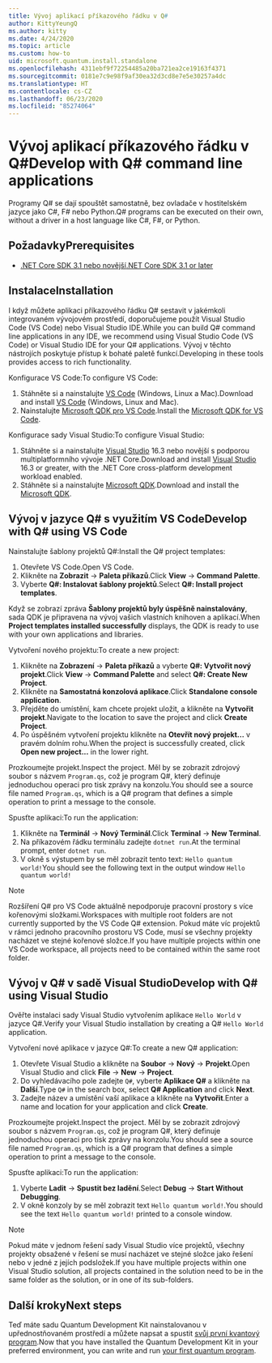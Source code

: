```yaml
---
title: Vývoj aplikací příkazového řádku v Q#
author: KittyYeungQ
ms.author: kitty
ms.date: 4/24/2020
ms.topic: article
ms.custom: how-to
uid: microsoft.quantum.install.standalone
ms.openlocfilehash: 4311ebf9f72254485a20ba721ea2ce19163f4371
ms.sourcegitcommit: 0181e7c9e98f9af30ea32d3cd8e7e5e30257a4dc
ms.translationtype: HT
ms.contentlocale: cs-CZ
ms.lasthandoff: 06/23/2020
ms.locfileid: "85274064"
---
```

# <a name="develop-with-q-command-line-applications"></a><span data-ttu-id="154d5-102">Vývoj aplikací příkazového řádku v Q#</span><span class="sxs-lookup"><span data-stu-id="154d5-102">Develop with Q# command line applications</span></span>

<span data-ttu-id="154d5-103">Programy Q# se dají spouštět samostatně, bez ovladače v hostitelském jazyce jako C#, F# nebo Python.</span><span class="sxs-lookup"><span data-stu-id="154d5-103">Q# programs can be executed on their own, without a driver in a host language like C#, F#, or Python.</span></span>

## <a name="prerequisites"></a><span data-ttu-id="154d5-104">Požadavky</span><span class="sxs-lookup"><span data-stu-id="154d5-104">Prerequisites</span></span>

- [<span data-ttu-id="154d5-105">.NET Core SDK 3.1 nebo novější</span><span class="sxs-lookup"><span data-stu-id="154d5-105">.NET Core SDK 3.1 or later</span></span>](https://www.microsoft.com/net/download)

## <a name="installation"></a><span data-ttu-id="154d5-106">Instalace</span><span class="sxs-lookup"><span data-stu-id="154d5-106">Installation</span></span>

<span data-ttu-id="154d5-107">I když můžete aplikaci příkazového řádku Q# sestavit v jakémkoli integrovaném vývojovém prostředí, doporučujeme použít Visual Studio Code (VS Code) nebo Visual Studio IDE.</span><span class="sxs-lookup"><span data-stu-id="154d5-107">While you can build Q# command line applications in any IDE, we recommend using Visual Studio Code (VS Code) or Visual Studio IDE for your Q# applications.</span></span> <span data-ttu-id="154d5-108">Vývoj v těchto nástrojích poskytuje přístup k bohaté paletě funkcí.</span><span class="sxs-lookup"><span data-stu-id="154d5-108">Developing in these tools provides access to rich functionality.</span></span>

<span data-ttu-id="154d5-109">Konfigurace VS Code:</span><span class="sxs-lookup"><span data-stu-id="154d5-109">To configure VS Code:</span></span>

1. <span data-ttu-id="154d5-110">Stáhněte si a nainstalujte [VS Code](https://code.visualstudio.com/download) (Windows, Linux a Mac).</span><span class="sxs-lookup"><span data-stu-id="154d5-110">Download and install [VS Code](https://code.visualstudio.com/download) (Windows, Linux and Mac).</span></span>
2. <span data-ttu-id="154d5-111">Nainstalujte [Microsoft QDK pro VS Code](https://marketplace.visualstudio.com/items?itemName=quantum.quantum-devkit-vscode).</span><span class="sxs-lookup"><span data-stu-id="154d5-111">Install the [Microsoft QDK for VS Code](https://marketplace.visualstudio.com/items?itemName=quantum.quantum-devkit-vscode).</span></span>

<span data-ttu-id="154d5-112">Konfigurace sady Visual Studio:</span><span class="sxs-lookup"><span data-stu-id="154d5-112">To configure Visual Studio:</span></span>

1. <span data-ttu-id="154d5-113">Stáhněte si a nainstalujte [Visual Studio](https://visualstudio.microsoft.com/downloads/) 16.3 nebo novější s podporou multiplatformního vývoje .NET Core.</span><span class="sxs-lookup"><span data-stu-id="154d5-113">Download and install [Visual Studio](https://visualstudio.microsoft.com/downloads/) 16.3 or greater, with the .NET Core cross-platform development workload enabled.</span></span>
2. <span data-ttu-id="154d5-114">Stáhněte si a nainstalujte [Microsoft QDK](https://marketplace.visualstudio.com/items?itemName=quantum.DevKit).</span><span class="sxs-lookup"><span data-stu-id="154d5-114">Download and install the [Microsoft QDK](https://marketplace.visualstudio.com/items?itemName=quantum.DevKit).</span></span>


## <a name="develop-with-q-using-vs-code"></a><span data-ttu-id="154d5-115">Vývoj v jazyce Q# s využitím VS Code</span><span class="sxs-lookup"><span data-stu-id="154d5-115">Develop with Q# using VS Code</span></span>

<span data-ttu-id="154d5-116">Nainstalujte šablony projektů Q#:</span><span class="sxs-lookup"><span data-stu-id="154d5-116">Install the Q# project templates:</span></span>

1. <span data-ttu-id="154d5-117">Otevřete VS Code.</span><span class="sxs-lookup"><span data-stu-id="154d5-117">Open VS Code.</span></span>
2. <span data-ttu-id="154d5-118">Klikněte na **Zobrazit** -> **Paleta příkazů**.</span><span class="sxs-lookup"><span data-stu-id="154d5-118">Click **View** -> **Command Palette**.</span></span>
3. <span data-ttu-id="154d5-119">Vyberte **Q#: Instalovat šablony projektů**.</span><span class="sxs-lookup"><span data-stu-id="154d5-119">Select **Q#: Install project templates**.</span></span>

<span data-ttu-id="154d5-120">Když se zobrazí zpráva **Šablony projektů byly úspěšně nainstalovány**, sada QDK je připravena na vývoj vašich vlastních knihoven a aplikací.</span><span class="sxs-lookup"><span data-stu-id="154d5-120">When **Project templates installed successfully** displays, the QDK is ready to use with your own applications and libraries.</span></span>

<span data-ttu-id="154d5-121">Vytvoření nového projektu:</span><span class="sxs-lookup"><span data-stu-id="154d5-121">To create a new project:</span></span>

1. <span data-ttu-id="154d5-122">Klikněte na **Zobrazení** -> **Paleta příkazů** a vyberte **Q#: Vytvořit nový projekt**.</span><span class="sxs-lookup"><span data-stu-id="154d5-122">Click **View** -> **Command Palette** and select **Q#: Create New Project**.</span></span>
2. <span data-ttu-id="154d5-123">Klikněte na **Samostatná konzolová aplikace**.</span><span class="sxs-lookup"><span data-stu-id="154d5-123">Click **Standalone console application**.</span></span>
3. <span data-ttu-id="154d5-124">Přejděte do umístění, kam chcete projekt uložit, a klikněte na **Vytvořit projekt**.</span><span class="sxs-lookup"><span data-stu-id="154d5-124">Navigate to the location to save the project and click **Create Project**.</span></span>
4. <span data-ttu-id="154d5-125">Po úspěšném vytvoření projektu klikněte na **Otevřít nový projekt...** v pravém dolním rohu.</span><span class="sxs-lookup"><span data-stu-id="154d5-125">When the project is successfully created, click **Open new project...** in the lower right.</span></span>
        
<span data-ttu-id="154d5-126">Prozkoumejte projekt.</span><span class="sxs-lookup"><span data-stu-id="154d5-126">Inspect the project.</span></span> <span data-ttu-id="154d5-127">Měl by se zobrazit zdrojový soubor s názvem `Program.qs`, což je program Q#, který definuje jednoduchou operaci pro tisk zprávy na konzolu.</span><span class="sxs-lookup"><span data-stu-id="154d5-127">You should see a source file named `Program.qs`, which is a Q# program that defines a simple operation to print a message to the console.</span></span>

<span data-ttu-id="154d5-128">Spusťte aplikaci:</span><span class="sxs-lookup"><span data-stu-id="154d5-128">To run the application:</span></span>
1. <span data-ttu-id="154d5-129">Klikněte na **Terminál** -> **Nový Terminál**.</span><span class="sxs-lookup"><span data-stu-id="154d5-129">Click **Terminal** -> **New Terminal**.</span></span>
2. <span data-ttu-id="154d5-130">Na příkazovém řádku terminálu zadejte `dotnet run`.</span><span class="sxs-lookup"><span data-stu-id="154d5-130">At the terminal prompt, enter `dotnet run`.</span></span>
3. <span data-ttu-id="154d5-131">V okně s výstupem by se měl zobrazit tento text: `Hello quantum world!`</span><span class="sxs-lookup"><span data-stu-id="154d5-131">You should see the following text in the output window `Hello quantum world!`</span></span>


> [!NOTE]
> <span data-ttu-id="154d5-132">Rozšíření Q# pro VS Code aktuálně nepodporuje pracovní prostory s více kořenovými složkami.</span><span class="sxs-lookup"><span data-stu-id="154d5-132">Workspaces with multiple root folders are not currently supported by the VS Code Q# extension.</span></span> <span data-ttu-id="154d5-133">Pokud máte víc projektů v rámci jednoho pracovního prostoru VS Code, musí se všechny projekty nacházet ve stejné kořenové složce.</span><span class="sxs-lookup"><span data-stu-id="154d5-133">If you have multiple projects within one VS Code workspace, all projects need to be contained within the same root folder.</span></span>

## <a name="develop-with-q-using-visual-studio"></a><span data-ttu-id="154d5-134">Vývoj v Q# v sadě Visual Studio</span><span class="sxs-lookup"><span data-stu-id="154d5-134">Develop with Q# using Visual Studio</span></span>

<span data-ttu-id="154d5-135">Ověřte instalaci sady Visual Studio vytvořením aplikace `Hello World` v jazyce Q#.</span><span class="sxs-lookup"><span data-stu-id="154d5-135">Verify your Visual Studio installation by creating a Q# `Hello World` application.</span></span>

<span data-ttu-id="154d5-136">Vytvoření nové aplikace v jazyce Q#:</span><span class="sxs-lookup"><span data-stu-id="154d5-136">To create a new Q# application:</span></span>
1. <span data-ttu-id="154d5-137">Otevřete Visual Studio a klikněte na **Soubor** -> **Nový** -> **Projekt**.</span><span class="sxs-lookup"><span data-stu-id="154d5-137">Open Visual Studio and click **File** -> **New** -> **Project**.</span></span>
2. <span data-ttu-id="154d5-138">Do vyhledávacího pole zadejte `Q#`, vyberte **Aplikace Q#** a klikněte na **Další**.</span><span class="sxs-lookup"><span data-stu-id="154d5-138">Type `Q#` in the search box, select **Q# Application** and click **Next**.</span></span>
3. <span data-ttu-id="154d5-139">Zadejte název a umístění vaší aplikace a klikněte na **Vytvořit**.</span><span class="sxs-lookup"><span data-stu-id="154d5-139">Enter a name and location for your application and click **Create**.</span></span>


<span data-ttu-id="154d5-140">Prozkoumejte projekt.</span><span class="sxs-lookup"><span data-stu-id="154d5-140">Inspect the project.</span></span> <span data-ttu-id="154d5-141">Měl by se zobrazit zdrojový soubor s názvem `Program.qs`, což je program Q#, který definuje jednoduchou operaci pro tisk zprávy na konzolu.</span><span class="sxs-lookup"><span data-stu-id="154d5-141">You should see a source file named `Program.qs`, which is a Q# program that defines a simple operation to print a message to the console.</span></span>

<span data-ttu-id="154d5-142">Spusťte aplikaci:</span><span class="sxs-lookup"><span data-stu-id="154d5-142">To run the application:</span></span>
1. <span data-ttu-id="154d5-143">Vyberte **Ladit** -> **Spustit bez ladění**.</span><span class="sxs-lookup"><span data-stu-id="154d5-143">Select **Debug** -> **Start Without Debugging**.</span></span>
2. <span data-ttu-id="154d5-144">V okně konzoly by se měl zobrazit text `Hello quantum world!`.</span><span class="sxs-lookup"><span data-stu-id="154d5-144">You should see the text `Hello quantum world!` printed to a console window.</span></span>

> [!NOTE]
> <span data-ttu-id="154d5-145">Pokud máte v jednom řešení sady Visual Studio více projektů, všechny projekty obsažené v řešení se musí nacházet ve stejné složce jako řešení nebo v jedné z jejích podsložek.</span><span class="sxs-lookup"><span data-stu-id="154d5-145">If you have multiple projects within one Visual Studio solution, all projects contained in the solution need to be in the same folder as the solution, or in one of its sub-folders.</span></span>  


## <a name="next-steps"></a><span data-ttu-id="154d5-146">Další kroky</span><span class="sxs-lookup"><span data-stu-id="154d5-146">Next steps</span></span>

<span data-ttu-id="154d5-147">Teď máte sadu Quantum Development Kit nainstalovanou v upřednostňovaném prostředí a můžete napsat a spustit [svůj první kvantový program](xref:microsoft.quantum.quickstarts.qrng).</span><span class="sxs-lookup"><span data-stu-id="154d5-147">Now that you have installed the Quantum Development Kit in your preferred environment, you can write and run [your first quantum program](xref:microsoft.quantum.quickstarts.qrng).</span></span>
